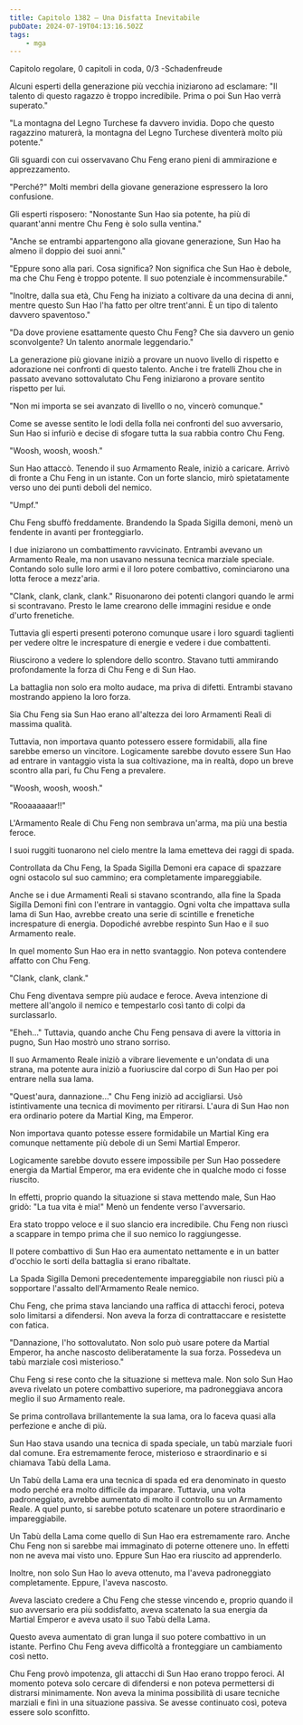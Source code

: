 ```yaml
---
title: Capitolo 1382 – Una Disfatta Inevitabile
pubDate: 2024-07-19T04:13:16.502Z
tags:
    - mga
---
```



Capitolo regolare,
0 capitoli in coda, 0/3
-Schadenfreude


Alcuni esperti della generazione più vecchia iniziarono ad esclamare: "Il talento di questo ragazzo è troppo incredibile. Prima o poi Sun Hao verrà superato."


"La montagna del Legno Turchese fa davvero invidia. Dopo che questo ragazzino maturerà, la montagna del Legno Turchese diventerà molto più potente."


Gli sguardi con cui osservavano Chu Feng erano pieni di ammirazione e apprezzamento.


"Perché?" Molti membri della giovane generazione espressero la loro confusione.


Gli esperti risposero: "Nonostante Sun Hao sia potente, ha più di quarant'anni mentre Chu Feng è solo sulla ventina."


"Anche se entrambi appartengono alla giovane generazione, Sun Hao ha almeno il doppio dei suoi anni."


"Eppure sono alla pari. Cosa significa? Non significa che Sun Hao è debole, ma che Chu Feng è troppo potente. Il suo potenziale è incommensurabile."


"Inoltre, dalla sua età, Chu Feng ha iniziato a coltivare da una decina di anni, mentre questo Sun Hao l'ha fatto per oltre trent'anni. È un tipo di talento davvero spaventoso."


"Da dove proviene esattamente questo Chu Feng? Che sia davvero un genio sconvolgente? Un talento anormale leggendario."


La generazione più giovane iniziò a provare un nuovo livello di rispetto e adorazione nei confronti di questo talento. Anche i tre fratelli Zhou che in passato avevano sottovalutato Chu Feng iniziarono a provare sentito rispetto per lui.


"Non mi importa se sei avanzato di livelllo o no, vincerò comunque."


Come se avesse sentito le lodi della folla nei confronti del suo avversario, Sun Hao si infuriò e decise di sfogare tutta la sua rabbia contro Chu Feng.


"Woosh, woosh, woosh."


Sun Hao attaccò. Tenendo il suo Armamento Reale, iniziò a caricare. Arrivò di fronte a Chu Feng in un istante. Con un forte slancio, mirò spietatamente verso uno dei punti deboli del nemico.


"Umpf."


Chu Feng sbuffò freddamente. Brandendo la Spada Sigilla demoni, menò un fendente in avanti per fronteggiarlo.


I due iniziarono un combattimento ravvicinato. Entrambi avevano un Armamento Reale, ma non usavano nessuna tecnica marziale speciale. Contando solo sulle loro armi e il loro potere combattivo, cominciarono una lotta feroce a mezz'aria.


"Clank, clank, clank, clank." Risuonarono dei potenti clangori quando le armi si scontravano. Presto le lame crearono delle immagini residue e onde d'urto frenetiche.


Tuttavia gli esperti presenti poterono comunque usare i loro sguardi taglienti per vedere oltre le increspature di energie e vedere i due combattenti.


Riuscirono a vedere lo splendore dello scontro. Stavano tutti ammirando profondamente la forza di Chu Feng e di Sun Hao.


La battaglia non solo era molto audace, ma priva di difetti. Entrambi stavano mostrando appieno la loro forza.


Sia Chu Feng sia Sun Hao erano all'altezza dei loro Armamenti Reali di massima qualità.


Tuttavia, non importava quanto potessero essere formidabili, alla fine sarebbe emerso un vincitore. Logicamente sarebbe dovuto essere Sun Hao ad entrare in vantaggio vista la sua coltivazione, ma in realtà, dopo un breve scontro alla pari, fu Chu Feng a prevalere.


"Woosh, woosh, woosh."


"Rooaaaaaar!!"


L'Armamento Reale di Chu Feng non sembrava un'arma, ma più una bestia feroce.


I suoi ruggiti tuonarono nel cielo mentre la lama emetteva dei raggi di spada.


Controllata da Chu Feng, la Spada Sigilla Demoni era capace di spazzare ogni ostacolo sul suo cammino; era completamente impareggiabile.


Anche se i due Armamenti Reali si stavano scontrando, alla fine la Spada Sigilla Demoni finì con l'entrare in vantaggio. Ogni volta che impattava sulla lama di Sun Hao, avrebbe creato una serie di scintille e frenetiche increspature di energia. Dopodiché avrebbe respinto Sun Hao e il suo Armamento reale.


In quel momento Sun Hao era in netto svantaggio. Non poteva contendere affatto con Chu Feng.


"Clank, clank, clank."


Chu Feng diventava sempre più audace e feroce. Aveva intenzione di mettere all'angolo il nemico e tempestarlo così tanto di colpi da surclassarlo.


"Eheh..." Tuttavia, quando anche Chu Feng pensava di avere la vittoria in pugno, Sun Hao mostrò uno strano sorriso.


Il suo Armamento Reale iniziò a vibrare lievemente e un'ondata di una strana, ma potente aura iniziò a fuoriuscire dal corpo di Sun Hao per poi entrare nella sua lama.


"Quest'aura, dannazione..." Chu Feng iniziò ad accigliarsi. Usò istintivamente una tecnica di movimento per ritirarsi. L'aura di Sun Hao non era ordinario potere da Martial King, ma Emperor.


Non importava quanto potesse essere formidabile un Martial King era comunque nettamente più debole di un Semi Martial Emperor.


Logicamente sarebbe dovuto essere impossibile per Sun Hao possedere energia da Martial Emperor, ma era evidente che in qualche modo ci fosse riuscito.


In effetti, proprio quando la situazione si stava mettendo male, Sun Hao gridò: "La tua vita è mia!" Menò un fendente verso l'avversario.


Era stato troppo veloce e il suo slancio era incredibile. Chu Feng non riuscì a scappare in tempo prima che il suo nemico lo raggiungesse.


Il potere combattivo di Sun Hao era aumentato nettamente e in un batter d'occhio le sorti della battaglia si erano ribaltate.


La Spada Sigilla Demoni precedentemente impareggiabile non riuscì più a sopportare l'assalto dell'Armamento Reale nemico.


Chu Feng, che prima stava lanciando una raffica di attacchi feroci, poteva solo limitarsi a difendersi. Non aveva la forza di contrattaccare e resistette con fatica.


"Dannazione, l'ho sottovalutato. Non solo può usare potere da Martial Emperor, ha anche nascosto deliberatamente la sua forza. Possedeva un tabù marziale così misterioso."


Chu Feng si rese conto che la situazione si metteva male. Non solo Sun Hao aveva rivelato un potere combattivo superiore, ma padroneggiava ancora meglio il suo Armamento reale.


Se prima controllava brillantemente la sua lama, ora lo faceva quasi alla perfezione e anche di più.


Sun Hao stava usando una tecnica di spada speciale, un tabù marziale fuori dal comune. Era estremamente feroce, misterioso e straordinario e si chiamava Tabù della Lama.


Un Tabù della Lama era una tecnica di spada ed era denominato in questo modo perché era molto difficile da imparare. Tuttavia, una volta padroneggiato, avrebbe aumentato di molto il controllo su un Armamento Reale. A quel punto, si sarebbe potuto scatenare un potere straordinario e impareggiabile.


Un Tabù della Lama come quello di Sun Hao era estremamente raro. Anche Chu Feng non si sarebbe mai immaginato di poterne ottenere uno. In effetti non ne aveva mai visto uno. Eppure Sun Hao era riuscito ad apprenderlo.


Inoltre, non solo Sun Hao lo aveva ottenuto, ma l'aveva padroneggiato completamente. Eppure, l'aveva nascosto.


Aveva lasciato credere a Chu Feng che stesse vincendo e, proprio quando il suo avversario era più soddisfatto, aveva scatenato la sua energia da Martial Emperor e aveva usato il suo Tabù della Lama.


Questo aveva aumentato di gran lunga il suo potere combattivo in un istante. Perfino Chu Feng aveva difficoltà a fronteggiare un cambiamento così netto.


Chu Feng provò impotenza, gli attacchi di Sun Hao erano troppo feroci. Al momento poteva solo cercare di difendersi e non poteva permettersi di distrarsi minimamente. Non aveva la minima possibilità di usare tecniche marziali e finì in una situazione passiva. Se avesse continuato così, poteva essere solo sconfitto.
                                


                                



